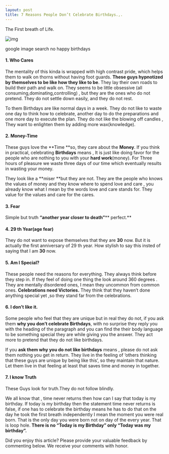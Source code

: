 ```yaml
---
layout: post
title: 7 Reasons People Don’t Celebrate Birthdays.,.
---
```


The First breath of Life.

![img](https://cdn-images-1.medium.com/max/533/0*qcu9jJP85nVzu7tZ.jpg)

google image search no happy birthdays

#### 1. Who Cares

The mentality of this kinda is wrapped with high contrast pride, which helps them to walk on thorns without having foot guards. **These guys hypnotized by themselves to be like how they like to be**. They lay their own roads to build their path and walk on. They seems to be little obsessive (all consuming,dominating,controlling) , but they are the ones who do not pretend. They do not settle down easily, and they do not rest.

To them Birthdays are like normal days in a week. They do not like to waste one day to think how to celebrate, another day to do the preparations and one more day to execute the plan. They do not like the blowing off candles , They want to enlighten them by adding more wax(knowledge).

#### 2. Money-Time

These guys love the **Time **so, they care about the **Money**. If you think in practical, celebrating **Birthdays** means , It is just like doing favor for the people who are nothing to you with your **hard work**(money). For Three hours of pleasure we waste three days of our time which eventually results in wasting your money.

They look like a **miser **but they are not. They are the people who knows the values of money and they know where to spend love and care , you already know what I mean by the words love and care stands for. They value for the values and care for the cares.

#### 3. Fear

Simple but truth **“another year closer to death”**** perfect.**

#### 4. 29 th Year(age fear)

They do not want to expose themselves that they are **30** now. But it is actually the first anniversary of 29 th year. How stylish to say this insted of saying that I am **30** now.

#### **5. Am I Specia**l?

These people need the reasons for everything. They always think before they step in. If they feel of doing one thing the look around 360 degrees . They are mentally disordered ones, I mean they uncommon from common ones. **Celebrations need Victories.** They think that they haven’t done anything special yet ,so they stand far from the celebrations.

#### **6. I don’t like it.**

Some people who feel that they are unique but in real they do not, if you ask them **why you don’t celebrate Birthdays**, with no surprise they reply you with the heading of the paragraph and you can find the their body language to be something special they are while giving you the answer. They act more to pretend that they do not like birthdays.

If you **ask them why you do not like birthdays** means , please do not ask them nothing you get in return. They live in the feeling of ‘others thinking that these guys are unique by being like this’, so they maintain that nature. Let them live in that feeling at least that saves time and money in together.

#### 7. I know Truth

These Guys look for truth.They do not follow blindly.

We all know that , time never returns then how can I say that today is my birthday. If today is my birthday then the statement time never returns is false, if one has to celebrate the birthday means he has to do that on the day he took the first breath independently I mean the moment you were real born. That is the only day you were born not on day of the every year. That is loop hole. **There is no “Today is my Birthday” only “Today was my birthday”.**

Did you enjoy this article? Please provide your valuable feedback by commenting below. We receive your comments with honor.
